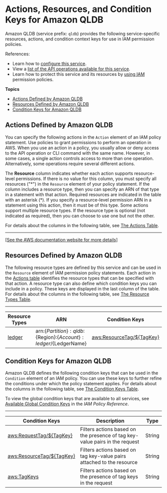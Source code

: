 # Actions, Resources, and Condition Keys for Amazon QLDB<a name="list_amazonqldb"></a>

Amazon QLDB \(service prefix: `qldb`\) provides the following service\-specific resources, actions, and condition context keys for use in IAM permission policies\.

References:
+ Learn how to [configure this service](https://docs.aws.amazon.com/qldb/latest/developerguide/)\.
+ View a [list of the API operations available for this service](https://docs.aws.amazon.com/qldb/latest/developerguide/)\.
+ Learn how to protect this service and its resources by [using IAM](https://docs.aws.amazon.com/qldb/latest/developerguide/security-iam.html) permission policies\.

**Topics**
+ [Actions Defined by Amazon QLDB](#amazonqldb-actions-as-permissions)
+ [Resources Defined by Amazon QLDB](#amazonqldb-resources-for-iam-policies)
+ [Condition Keys for Amazon QLDB](#amazonqldb-policy-keys)

## Actions Defined by Amazon QLDB<a name="amazonqldb-actions-as-permissions"></a>

You can specify the following actions in the `Action` element of an IAM policy statement\. Use policies to grant permissions to perform an operation in AWS\. When you use an action in a policy, you usually allow or deny access to the API operation or CLI command with the same name\. However, in some cases, a single action controls access to more than one operation\. Alternatively, some operations require several different actions\.

The **Resource** column indicates whether each action supports resource\-level permissions\. If there is no value for this column, you must specify all resources \("\*"\) in the `Resource` element of your policy statement\. If the column includes a resource type, then you can specify an ARN of that type in a statement with that action\. Required resources are indicated in the table with an asterisk \(\*\)\. If you specify a resource\-level permission ARN in a statement using this action, then it must be of this type\. Some actions support multiple resource types\. If the resource type is optional \(not indicated as required\), then you can choose to use one but not the other\.

For details about the columns in the following table, see [The Actions Table](reference_policies_actions-resources-contextkeys.md#actions_table)\.


****  
[\[See the AWS documentation website for more details\]](http://docs.aws.amazon.com/IAM/latest/UserGuide/list_amazonqldb.html)

## Resources Defined by Amazon QLDB<a name="amazonqldb-resources-for-iam-policies"></a>

The following resource types are defined by this service and can be used in the `Resource` element of IAM permission policy statements\. Each action in the [Actions table](#amazonqldb-actions-as-permissions) identifies the resource types that can be specified with that action\. A resource type can also define which condition keys you can include in a policy\. These keys are displayed in the last column of the table\. For details about the columns in the following table, see [The Resource Types Table](reference_policies_actions-resources-contextkeys.md#resources_table)\.


****  

| Resource Types | ARN | Condition Keys | 
| --- | --- | --- | 
|   [ ledger ](https://docs.aws.amazon.com/qldb/latest/developerguide/what-is.html)  |  arn:$\{Partition\}:qldb:$\{Region\}:$\{Account\}:ledger/$\{LedgerName\}  |   [ aws:ResourceTag/$\{TagKey\} ](#amazonqldb-aws_ResourceTag___TagKey_)   | 

## Condition Keys for Amazon QLDB<a name="amazonqldb-policy-keys"></a>

Amazon QLDB defines the following condition keys that can be used in the `Condition` element of an IAM policy\. You can use these keys to further refine the conditions under which the policy statement applies\. For details about the columns in the following table, see [The Condition Keys Table](reference_policies_actions-resources-contextkeys.md#context_keys_table)\.

To view the global condition keys that are available to all services, see [Available Global Condition Keys](reference_policies_condition-keys.html#AvailableKeys) in the *IAM Policy Reference*\.


****  

| Condition Keys | Description | Type | 
| --- | --- | --- | 
|   [ aws:RequestTag/$\{TagKey\} ](https://docs.aws.amazon.com/IAM/latest/UserGuide/reference_policies_condition-keys.html#condition-keys-requesttag)  | Filters actions based on the presence of tag key\-value pairs in the request | String | 
|   [ aws:ResourceTag/$\{TagKey\} ](https://docs.aws.amazon.com/IAM/latest/UserGuide/reference_policies_condition-keys.html#condition-keys-resourcetag)  | Filters actions based on tag key\-value pairs attached to the resource | String | 
|   [ aws:TagKeys ](https://docs.aws.amazon.com/IAM/latest/UserGuide/reference_policies_condition-keys.html#condition-keys-tagkeys)  | Filters actions based on the presence of tag keys in the request | String | 